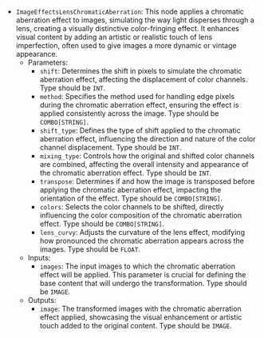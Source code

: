 - `ImageEffectsLensChromaticAberration`: This node applies a chromatic aberration effect to images, simulating the way light disperses through a lens, creating a visually distinctive color-fringing effect. It enhances visual content by adding an artistic or realistic touch of lens imperfection, often used to give images a more dynamic or vintage appearance.
    - Parameters:
        - `shift`: Determines the shift in pixels to simulate the chromatic aberration effect, affecting the displacement of color channels. Type should be `INT`.
        - `method`: Specifies the method used for handling edge pixels during the chromatic aberration effect, ensuring the effect is applied consistently across the image. Type should be `COMBO[STRING]`.
        - `shift_type`: Defines the type of shift applied to the chromatic aberration effect, influencing the direction and nature of the color channel displacement. Type should be `INT`.
        - `mixing_type`: Controls how the original and shifted color channels are combined, affecting the overall intensity and appearance of the chromatic aberration effect. Type should be `INT`.
        - `transpose`: Determines if and how the image is transposed before applying the chromatic aberration effect, impacting the orientation of the effect. Type should be `COMBO[STRING]`.
        - `colors`: Selects the color channels to be shifted, directly influencing the color composition of the chromatic aberration effect. Type should be `COMBO[STRING]`.
        - `lens_curvy`: Adjusts the curvature of the lens effect, modifying how pronounced the chromatic aberration appears across the images. Type should be `FLOAT`.
    - Inputs:
        - `images`: The input images to which the chromatic aberration effect will be applied. This parameter is crucial for defining the base content that will undergo the transformation. Type should be `IMAGE`.
    - Outputs:
        - `image`: The transformed images with the chromatic aberration effect applied, showcasing the visual enhancement or artistic touch added to the original content. Type should be `IMAGE`.

